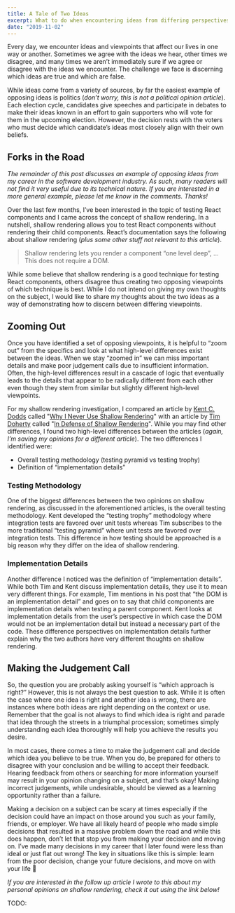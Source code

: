 ```yaml
---
title: A Tale of Two Ideas
excerpt: What to do when encountering ideas from differing perspectives
date: "2019-11-02"
---
```


Every day, we encounter ideas and viewpoints that affect our lives in one way or
another. Sometimes we agree with the ideas we hear, other times we disagree, and
many times we aren’t immediately sure if we agree or disagree with the ideas we
encounter. The challenge we face is discerning which ideas are true and which
are false.

While ideas come from a variety of sources, by far the easiest example of
opposing ideas is politics (_don’t worry, this is not a political opinion
article_). Each election cycle, candidates give speeches and participate in
debates to make their ideas known in an effort to gain supporters who will vote
for them in the upcoming election. However, the decision rests with the voters
who must decide which candidate’s ideas most closely align with their own
beliefs.

## Forks in the Road

_The remainder of this post discusses an example of opposing ideas from my
career in the software development industry. As such, many readers will not find
it very useful due to its technical nature. If you are interested in a more
general example, please let me know in the comments. Thanks!_

Over the last few months, I’ve been interested in the topic of testing React
components and I came across the concept of shallow rendering. In a nutshell,
shallow rendering allows you to test React components without rendering their
child components. React’s documentation says the following about shallow
rendering (_plus some other stuff not relevant to this article_).

> Shallow rendering lets you render a component “one level deep”, … This does
> not require a DOM.

While some believe that shallow rendering is a good technique for testing React
components, others disagree thus creating two opposing viewpoints of which
technique is best. While I do not intend on giving my own thoughts on the
subject, I would like to share my thoughts about the two ideas as a way of
demonstrating how to discern between differing viewpoints.

## Zooming Out

Once you have identified a set of opposing viewpoints, it is helpful to “zoom
out” from the specifics and look at what high-level differences exist between
the ideas. When we stay “zoomed in” we can miss important details and make poor
judgement calls due to insufficient information. Often, the high-level
differences result in a cascade of logic that eventually leads to the details
that appear to be radically different from each other even though they stem from
similar but slightly different high-level viewpoints.

For my shallow rendering investigation, I compared an article by
[Kent C. Dodds](https://kentcdodds.com) called
"[Why I Never Use Shallow Rendering](https://kentcdodds.com/blog/why-i-never-use-shallow-rendering)"
with an article by [Tim Doherty](https://twitter.com/TimCDoherty) called
"[In Defense of Shallow Rendering](https://javascript.plainenglish.io/in-defense-of-shallow-rendering-5f627f7c155d)".
While you may find other differences, I found two high-level differences between
the articles (_again, I’m saving my opinions for a different article_). The two
differences I identified were:

- Overall testing methodology (testing pyramid vs testing trophy)
- Definition of “implementation details”

### Testing Methodology

One of the biggest differences between the two opinions on shallow rendering, as
discussed in the aforementioned articles, is the overall testing methodology.
Kent developed the “testing trophy” methodology where integration tests are
favored over unit tests whereas Tim subscribes to the more traditional “testing
pyramid” where unit tests are favored over integration tests. This difference in
how testing should be approached is a big reason why they differ on the idea of
shallow rendering.

### Implementation Details

Another difference I noticed was the definition of “implementation details”.
While both Tim and Kent discuss implementation details, they use it to mean very
different things. For example, Tim mentions in his post that “the DOM is an
implementation detail” and goes on to say that child components are
implementation details when testing a parent component. Kent looks at
implementation details from the user’s perspective in which case the DOM would
not be an implementation detail but instead a necessary part of the code. These
difference perspectives on implementation details further explain why the two
authors have very different thoughts on shallow rendering.

## Making the Judgement Call

So, the question you are probably asking yourself is “which approach is right?”
However, this is not always the best question to ask. While it is often the case
where one idea is right and another idea is wrong, there are instances where
both ideas are right depending on the context or use. Remember that the goal is
not always to find which idea is right and parade that idea through the streets
in a triumphal procession; sometimes simply understanding each idea thoroughly
will help you achieve the results you desire.

In most cases, there comes a time to make the judgement call and decide which
idea you believe to be true. When you do, be prepared for others to disagree
with your conclusion and be willing to accept their feedback. Hearing feedback
from others or searching for more information yourself may result in your
opinion changing on a subject, and that’s okay! Making incorrect judgements,
while undesirable, should be viewed as a learning opportunity rather than a
failure.

Making a decision on a subject can be scary at times especially if the decision
could have an impact on those around you such as your family, friends, or
employer. We have all likely heard of people who made simple decisions that
resulted in a massive problem down the road and while this does happen, don’t
let that stop you from making your decision and moving on. I’ve made many
decisions in my career that I later found were less than ideal or just flat out
wrong! The key in situations like this is simple: learn from the poor decision,
change your future decisions, and move on with your life 🙂

_If you are interested in the follow up article I wrote to this about my
personal opinions on shallow rendering, check it out using the link below!_

TODO:
